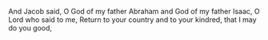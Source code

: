 And Jacob said, O God of my father Abraham and God of my father Isaac, O Lord who said to me, Return to your country and to your kindred, that I may do you good,
